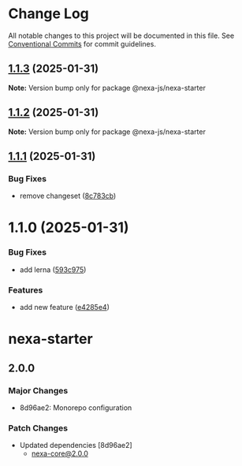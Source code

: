 # Change Log

All notable changes to this project will be documented in this file.
See [Conventional Commits](https://conventionalcommits.org) for commit guidelines.

## [1.1.3](https://github.com/nexa-js/nexa/compare/@nexa-js/nexa-starter@1.1.2...@nexa-js/nexa-starter@1.1.3) (2025-01-31)

**Note:** Version bump only for package @nexa-js/nexa-starter





## [1.1.2](https://github.com/nexa-js/nexa/compare/@nexa-js/nexa-starter@1.1.1...@nexa-js/nexa-starter@1.1.2) (2025-01-31)

**Note:** Version bump only for package @nexa-js/nexa-starter





## [1.1.1](https://github.com/nexa-js/nexa/compare/@nexa-js/nexa-starter@1.1.0...@nexa-js/nexa-starter@1.1.1) (2025-01-31)


### Bug Fixes

* remove changeset ([8c783cb](https://github.com/nexa-js/nexa/commit/8c783cb232a32fde37d8030d2fa3dda9300f0655))





# 1.1.0 (2025-01-31)


### Bug Fixes

* add lerna ([593c975](https://github.com/nexa-js/nexa/commit/593c97526c4eaffe2086943b1ace7878ee5de9fb))


### Features

* add new feature ([e4285e4](https://github.com/nexa-js/nexa/commit/e4285e4073c06cc9bc313f2c11028a4c0109a5f7))





# nexa-starter

## 2.0.0

### Major Changes

- 8d96ae2: Monorepo configuration

### Patch Changes

- Updated dependencies [8d96ae2]
  - nexa-core@2.0.0
